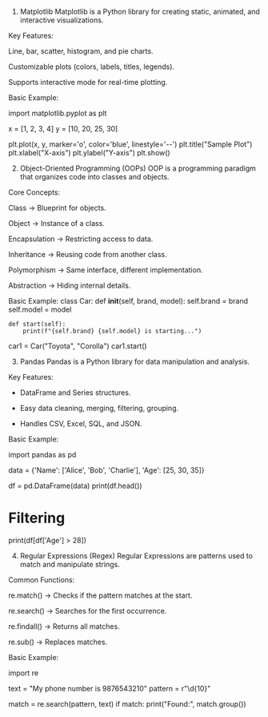 1. Matplotlib
Matplotlib is a Python library for creating static, animated, and interactive visualizations.

Key Features:

Line, bar, scatter, histogram, and pie charts.

Customizable plots (colors, labels, titles, legends).

Supports interactive mode for real-time plotting.

Basic Example:

import matplotlib.pyplot as plt

x = [1, 2, 3, 4]
y = [10, 20, 25, 30]

plt.plot(x, y, marker='o', color='blue', linestyle='--')
plt.title("Sample Plot")
plt.xlabel("X-axis")
plt.ylabel("Y-axis")
plt.show()

2. Object-Oriented Programming (OOPs)
OOP is a programming paradigm that organizes code into classes and objects.

Core Concepts:

Class → Blueprint for objects.

Object → Instance of a class.

Encapsulation → Restricting access to data.

Inheritance → Reusing code from another class.

Polymorphism → Same interface, different implementation.

Abstraction → Hiding internal details.

Basic Example:
class Car:
    def __init__(self, brand, model):
        self.brand = brand
        self.model = model

    def start(self):
        print(f"{self.brand} {self.model} is starting...")

car1 = Car("Toyota", "Corolla")
car1.start()

3. Pandas
Pandas is a Python library for data manipulation and analysis.

Key Features:

- DataFrame and Series structures.

- Easy data cleaning, merging, filtering, grouping.

- Handles CSV, Excel, SQL, and JSON.

Basic Example:

import pandas as pd

data = {'Name': ['Alice', 'Bob', 'Charlie'],
        'Age': [25, 30, 35]}

df = pd.DataFrame(data)
print(df.head())

# Filtering
print(df[df['Age'] > 28])

4. Regular Expressions (Regex)
Regular Expressions are patterns used to match and manipulate strings.

Common Functions:

re.match() → Checks if the pattern matches at the start.

re.search() → Searches for the first occurrence.

re.findall() → Returns all matches.

re.sub() → Replaces matches.

Basic Example:

import re

text = "My phone number is 9876543210"
pattern = r"\d{10}"

match = re.search(pattern, text)
if match:
    print("Found:", match.group())
